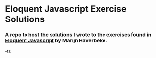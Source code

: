 # Eloquent Javascript Exercise Solutions

### A repo to host the solutions I wrote to the exercises found in [Eloquent Javascript](http://eloquentjavascript.net/) by Marijn Haverbeke. 

-ts